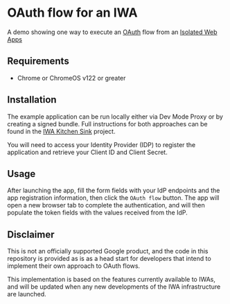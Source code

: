 # OAuth flow for an IWA

A demo showing one way to execute an [OAuth](https://datatracker.ietf.org/doc/html/rfc6749)
flow from an [Isolated Web Apps](https://github.com/WICG/isolated-web-apps/)

## Requirements

- Chrome or ChromeOS v122 or greater

## Installation

The example application can be run locally either via Dev Mode Proxy or by
creating a signed bundle.
Full instructions for both approaches can be found in the [IWA Kitchen Sink](https://github.com/chromeos/iwa-sink) project.

You will need to access your Identity Provider (IDP) to register the application
 and retrieve your Client ID and Client Secret.

## Usage

After launching the app, fill the form fields with your IdP endpoints and the app registration information, then click the `OAuth flow` button.
The app will open a new browser tab to complete the authentication, and will
then populate the token fields with the values received from the IdP.

## Disclaimer

This is not an officially supported Google product, and the code in this repository
is provided as is as a head start for developers that intend to implement their own
approach to OAuth flows.

This implementation is based on the features currently available to IWAs, and will be updated
when any new developments of the IWA infrastructure are launched.
